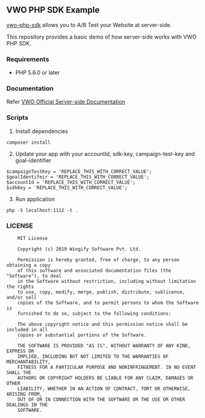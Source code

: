 ## VWO PHP SDK Example

[vwo-php-sdk](https://github.com/wingify/vwo-php-sdk) allows you to A/B Test your Website at server-side.

This repository provides a basic demo of how server-side works with VWO PHP SDK.

### Requirements

- PHP 5.6.0 or later

### Documentation

Refer [VWO Official Server-side Documentation](https://developers.vwo.com/reference#server-side-introduction)

### Scripts

1. Install dependencies

```
composer install
```

2. Update your app with your accountId, sdk-key, campaign-test-key and goal-identifier

```text
$campaignTestKey = 'REPLACE_THIS_WITH_CORRECT_VALUE';
$goalIdentifeir = 'REPLACE_THIS_WITH_CORRECT_VALUE';
$accountId = 'REPLACE_THIS_WITH_CORRECT_VALUE';
$sdkKey = 'REPLACE_THIS_WITH_CORRECT_VALUE';

```

3. Run application

```
php -S localhost:1112 -t .
```

### LICENSE

```text
    MIT License

    Copyright (c) 2019 Wingify Software Pvt. Ltd.

    Permission is hereby granted, free of charge, to any person obtaining a copy
    of this software and associated documentation files (the "Software"), to deal
    in the Software without restriction, including without limitation the rights
    to use, copy, modify, merge, publish, distribute, sublicense, and/or sell
    copies of the Software, and to permit persons to whom the Software is
    furnished to do so, subject to the following conditions:

    The above copyright notice and this permission notice shall be included in all
    copies or substantial portions of the Software.

    THE SOFTWARE IS PROVIDED "AS IS", WITHOUT WARRANTY OF ANY KIND, EXPRESS OR
    IMPLIED, INCLUDING BUT NOT LIMITED TO THE WARRANTIES OF MERCHANTABILITY,
    FITNESS FOR A PARTICULAR PURPOSE AND NONINFRINGEMENT. IN NO EVENT SHALL THE
    AUTHORS OR COPYRIGHT HOLDERS BE LIABLE FOR ANY CLAIM, DAMAGES OR OTHER
    LIABILITY, WHETHER IN AN ACTION OF CONTRACT, TORT OR OTHERWISE, ARISING FROM,
    OUT OF OR IN CONNECTION WITH THE SOFTWARE OR THE USE OR OTHER DEALINGS IN THE
    SOFTWARE.
```
